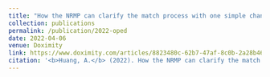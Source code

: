```yaml
---
title: "How the NRMP can clarify the match process with one simple change."
collection: publications
permalink: /publication/2022-oped
date: 2022-04-06
venue: Doximity
link: https://www.doximity.com/articles/8823480c-62b7-47af-8c0b-2a28b467ffb6
citation: '<b>Huang, A.</b> (2022). How the NRMP can clarify the match process with one simple change. <i>Doximity</i>. opmed.doximity.com/articles/how-the-nrmp-can-clarify-the-match-process-with-one-simple-change' 
---
```

